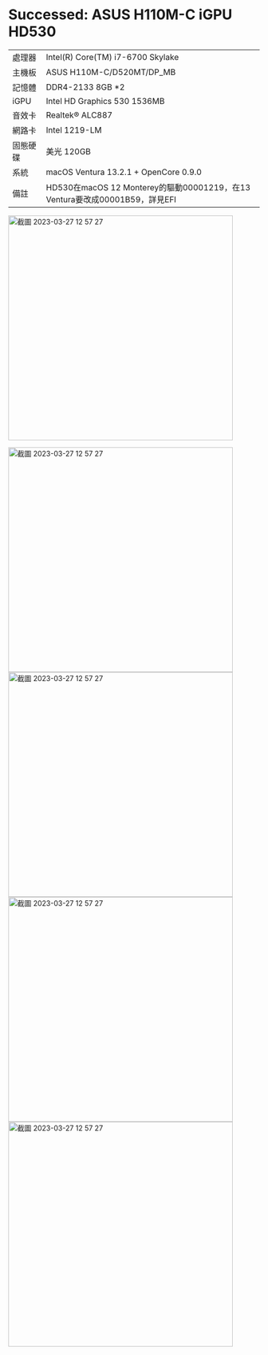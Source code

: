# Successed: ASUS H110M-C iGPU HD530
<table>
  <tr>
    <td>處理器</td><td>Intel(R) Core(TM) i7-6700 Skylake</td>
  </tr>
  <tr>
    <td>主機板</td><td>ASUS H110M-C/D520MT/DP_MB</td>
  </tr>
  <tr>  
    <td>記憶體</td><td>DDR4-2133 8GB *2</td>
  </tr>
  <tr>
    <td>iGPU</td><td>Intel HD Graphics 530 1536MB</td>
  <tr>  
  <tr>
    <td>音效卡</td><td>Realtek® ALC887</td>
  <tr>
  <tr>
    <td>網路卡</td><td>Intel 1219-LM</td>
  <tr>  
    <td>固態硬碟</td><td>美光 120GB</td>
  </tr>
  <tr>
    <td>系統</td><td>macOS Ventura 13.2.1 + OpenCore 0.9.0</td>
  </tr>
  <tr>
  <td>備註</td><td>HD530在macOS 12 Monterey的驅動00001219，在13 Ventura要改成00001B59，詳見EFI</td>
  </tr>
</table>
<img width="450" alt="截圖 2023-03-27 12 57 27" src="https://user-images.githubusercontent.com/79300809/228155359-ddae05d7-18cf-4fac-856f-ff05c9dd7be1.png"><br>

<img width="450" alt="截圖 2023-03-27 12 57 27" src="https://user-images.githubusercontent.com/79300809/228165180-9f8f9e4b-3bf5-44a1-ab2b-8aab133f8b34.png"><br>
<img width="450" alt="截圖 2023-03-27 12 57 27" src="https://user-images.githubusercontent.com/79300809/228165187-f750519d-ef3f-404c-9fa8-c4de1c2685ee.png"><br>
<img width="450" alt="截圖 2023-03-27 12 57 27" src="https://user-images.githubusercontent.com/79300809/228165194-da192f9f-f184-4cd7-a866-b8539f9b95ba.png"><br>
<img width="450" alt="截圖 2023-03-27 12 57 27" src="https://user-images.githubusercontent.com/79300809/228165197-52865444-deb0-4ec6-8575-1ad029522b1d.png"><br>












